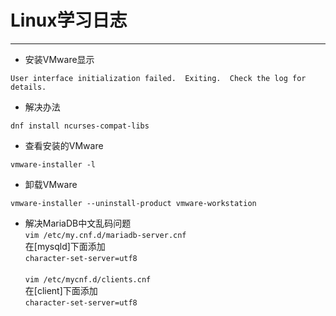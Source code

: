# Linux学习日志


----
- 安装VMware显示


`User interface initialization failed.  Exiting.  Check the log for details.`
- 解决办法


`dnf install ncurses-compat-libs`


- 查看安装的VMware

`vmware-installer -l`

- 卸载VMware

`vmware-installer --uninstall-product vmware-workstation`


- 解决MariaDB中文乱码问题 <br/>
 `vim /etc/my.cnf.d/mariadb-server.cnf` <br/>
在[mysqld]下面添加 <br/>
`character-set-server=utf8` <br/><br/>
 `vim /etc/mycnf.d/clients.cnf` <br/>
在[client]下面添加 <br/>
`character-set-server=utf8` <br/>
